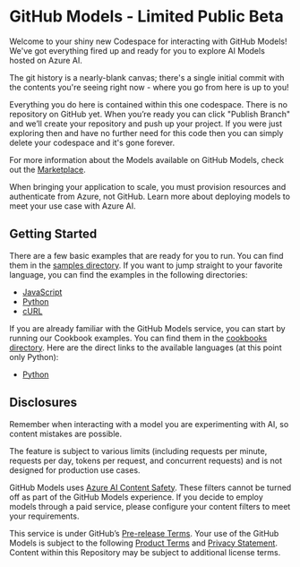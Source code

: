 # GitHub Models - Limited Public Beta

Welcome to your shiny new Codespace for interacting with GitHub Models! We've got everything fired up and ready for you to explore AI Models hosted on Azure AI.

The git history is a nearly-blank canvas; there's a single initial commit with the contents you're seeing right now - where you go from here is up to you!

Everything you do here is contained within this one codespace. There is no repository on GitHub yet. When you’re ready you can click "Publish Branch" and we’ll create your repository and push up your project. If you were just exploring then and have no further need for this code then you can simply delete your codespace and it's gone forever.

For
 more information about the Models available on GitHub Models, check out the [Marketplace](https://github.com/marketplace/models).

When bringing your application to scale, you must provision resources and authenticate from Azure, not GitHub. Learn more about deploying models to meet your use case with Azure AI.

## Getting Started

There are a few basic examples that are ready for you to run. You can find them in the [samples directory](samples/README.md). If you want to jump straight to your favorite language, you can find the examples in the following directories:

- [JavaScript](samples/js/README.md)
- [Python](samples/python/README.md)
- [cURL](samples/curl/README.md)

If you are already familiar with the GitHub Models service, you can start by running our Cookbook examples. You can find them in the [cookbooks directory](cookbooks/README.md). Here are the direct links to the available languages (at this point only Python):

- [Python](cookbooks/python/README.md)

## Disclosures

Remember when interacting with a model you are experimenting with AI, so content mistakes are possible.  

The feature is subject to various limits (including requests per minute, requests per day, tokens per request, and concurrent requests) and is not designed for production use cases.

GitHub Models uses [Azure AI Content Safety](https://azure.microsoft.com/en-us/products/ai-services/ai-content-safety). These filters cannot be turned off as part of the GitHub Models experience. If you decide to employ models through a paid service, please configure your content filters to meet your requirements.

This service is under GitHub’s [Pre-release Terms](https://docs.github.com/en/site-policy/github-terms/github-pre-release-license-terms). Your use of the GitHub Models is subject to the following [Product Terms](https://www.microsoft.com/licensing/terms/productoffering/MicrosoftAzure/allprograms) and [Privacy Statement](https://www.microsoft.com/licensing/terms/product/PrivacyandSecurityTerms/MCA). Content within this Repository may be subject to additional license terms.
